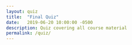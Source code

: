 ```yaml
---
layout: quiz
title:  "Final Quiz"
date:   2019-06-20 10:00:00 -0500
description: Quiz covering all course material
permalink: /quiz/
---
```

